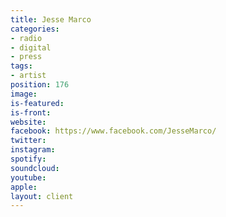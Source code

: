 ```yaml
---
title: Jesse Marco
categories:
- radio
- digital
- press
tags:
- artist
position: 176
image: 
is-featured: 
is-front: 
website: 
facebook: https://www.facebook.com/JesseMarco/
twitter: 
instagram: 
spotify: 
soundcloud: 
youtube: 
apple: 
layout: client
---
```



